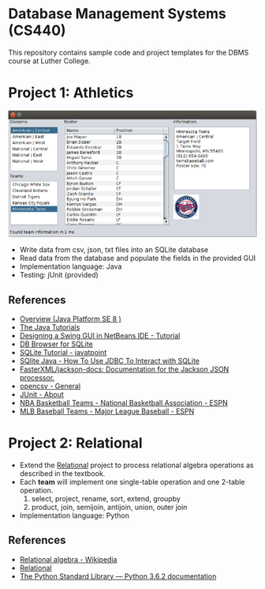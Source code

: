 # Database Management Systems (CS440)

This repository contains sample code and project templates for the DBMS course at Luther College.

# Project 1: Athletics

![MLB Project GUI](mlb_project_gui.png)

* Write data from csv, json, txt files into an SQLite database
* Read data from the database and populate the fields in the provided GUI
* Implementation language: Java
* Testing: jUnit (provided)

## References 
 * [Overview (Java Platform SE 8 )](http://docs.oracle.com/javase/8/docs/api/)
 * [The Java Tutorials](https://docs.oracle.com/javase/tutorial/)
 * [Designing a Swing GUI in NetBeans IDE - Tutorial](https://netbeans.org/kb/docs/java/quickstart-gui.html)
 * [DB Browser for SQLite](http://sqlitebrowser.org/)
 * [SQLite Tutorial - javatpoint](https://www.javatpoint.com/sqlite-tutorial)
 * [SQlite Java - How To Use JDBC To Interact with SQLite](http://www.sqlitetutorial.net/sqlite-java/)
 * [FasterXML/jackson-docs: Documentation for the Jackson JSON processor.](https://github.com/FasterXML/jackson-docs/)
 * [opencsv - General](http://opencsv.sourceforge.net/)
 * [JUnit - About](http://junit.org/junit4/)
 * [NBA Basketball Teams - National Basketball Association - ESPN](http://www.espn.com/nba/teams)
 * [MLB Baseball Teams - Major League Baseball - ESPN](http://www.espn.com/mlb/teams)


# Project 2: Relational

* Extend the [Relational](https://ltworf.github.io/relational/) project to process relational algebra operations as described in the textbook.
* Each **team** will implement one single-table operation and one 2-table operation.
    1. select, project, rename, sort, extend, groupby
    1. product, join, semijoin, antijoin, union, outer join
* Implementation language: Python

## References
* [Relational algebra - Wikipedia](https://en.wikipedia.org/wiki/Relational_algebra)
* [Relational](https://ltworf.github.io/relational/)
* [The Python Standard Library — Python 3.6.2 documentation](https://docs.python.org/3/library/index.html)
